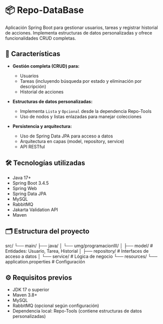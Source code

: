 # 📦 Repo-DataBase

Aplicación Spring Boot para gestionar usuarios, tareas y registrar historial de acciones. Implementa estructuras de datos personalizadas y ofrece funcionalidades CRUD completas.

## 🚀 Características

- **Gestión completa (CRUD) para:**
  - Usuarios
  - Tareas (incluyendo búsqueda por estado y eliminación por descripción)
  - Historial de acciones

- **Estructuras de datos personalizadas:**
  - Implementa `Lista` y `Opcional` desde la dependencia Repo-Tools
  - Uso de nodos y listas enlazadas para manejar colecciones

- **Persistencia y arquitectura:**
  - Uso de Spring Data JPA para acceso a datos
  - Arquitectura en capas (model, repository, service)
  - API RESTful

## 🛠️ Tecnologías utilizadas

- Java 17+
- Spring Boot 3.4.5
- Spring Web
- Spring Data JPA
- MySQL
- RabbitMQ
- Jakarta Validation API
- Maven

## 🗂️ Estructura del proyecto

src/
 └── main/
     ├── java/
     │   └── umg/programacionIII/
     │       ├── model/         # Entidades: Usuario, Tarea, Historial
     │       ├── repository/    # Interfaces de acceso a datos
     │       └── service/       # Lógica de negocio
     └── resources/
         └── application.properties  # Configuración

## ⚙️ Requisitos previos

- JDK 17 o superior
- Maven 3.8+
- MySQL
- RabbitMQ (opcional según configuración)
- Dependencia local: Repo-Tools (contiene estructuras de datos personalizadas)
